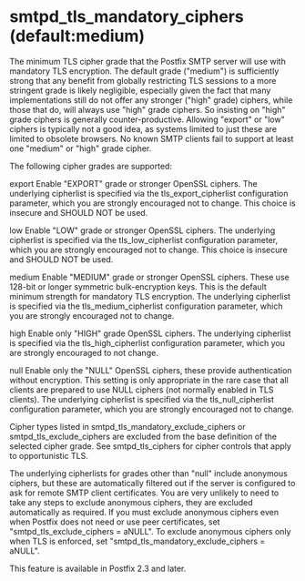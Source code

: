 # smtpd_tls_mandatory_ciphers (default:medium) 

 The minimum TLS cipher grade that the Postfix SMTP server will
use with mandatory TLS encryption. The default grade ("medium") is
sufficiently strong that any benefit from globally restricting TLS
sessions to a more stringent grade is likely negligible, especially
given the fact that many implementations still do not offer any stronger
("high" grade) ciphers, while those that do, will always use "high"
grade ciphers. So insisting on "high" grade ciphers is generally
counter-productive. Allowing "export" or "low" ciphers is typically
not a good idea, as systems limited to just these are limited to
obsolete browsers. No known SMTP clients fail to support at least
one "medium" or "high" grade cipher. 

 The following cipher grades are supported: 


export
 Enable "EXPORT" grade or stronger OpenSSL ciphers.  The
underlying cipherlist is specified via the tls_export_cipherlist
configuration parameter, which you are strongly encouraged not to
change.  This choice is insecure and SHOULD NOT be used.  

low
 Enable "LOW" grade or stronger OpenSSL ciphers. The underlying
cipherlist is specified via the tls_low_cipherlist configuration
parameter, which you are strongly encouraged not to change.  This
choice is insecure and SHOULD NOT be used.  

medium
 Enable "MEDIUM" grade or stronger OpenSSL ciphers. These use 128-bit
or longer symmetric bulk-encryption keys. This is the default minimum
strength for mandatory TLS encryption. The underlying cipherlist is
specified via the tls_medium_cipherlist configuration parameter, which
you are strongly encouraged not to change. 

high
 Enable only "HIGH" grade OpenSSL ciphers. The
underlying cipherlist is specified via the tls_high_cipherlist
configuration parameter, which you are strongly encouraged to
not change. 

null
 Enable only the "NULL" OpenSSL ciphers, these provide authentication
without encryption.  This setting is only appropriate in the rare
case that all clients are prepared to use NULL ciphers (not normally
enabled in TLS clients). The underlying cipherlist is specified via the
tls_null_cipherlist configuration parameter, which you are strongly
encouraged not to change. 



 Cipher types listed in
smtpd_tls_mandatory_exclude_ciphers or smtpd_tls_exclude_ciphers are
excluded from the base definition of the selected cipher grade. See
smtpd_tls_ciphers for cipher controls that apply to opportunistic
TLS. 

 The underlying cipherlists for grades other than "null" include
anonymous ciphers, but these are automatically filtered out if the
server is configured to ask for remote SMTP client certificates.  You are very
unlikely to need to take any steps to exclude anonymous ciphers, they
are excluded automatically as required.  If you must exclude anonymous
ciphers even when Postfix does not need or use peer certificates, set
"smtpd_tls_exclude_ciphers = aNULL". To exclude anonymous ciphers only
when TLS is enforced, set "smtpd_tls_mandatory_exclude_ciphers = aNULL". 

 This feature is available in Postfix 2.3 and later. 


